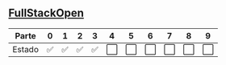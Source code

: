 ## [FullStackOpen](https://fullstackopen.com/es/)

| Parte  | 0   | 1   | 2   | 3   | 4   | 5   | 6   | 7   | 8   | 9   |
| ------ | --- | --- | --- | --- | --- | --- | --- | --- | --- | --- |
| Estado | ✅  | ✅  | ✅  | ✅  | ⬜  | ⬜  | ⬜  | ⬜  | ⬜  | ⬜  |
